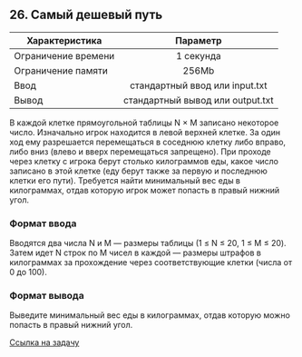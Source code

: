 ## 26. Самый дешевый путь

| Характеристика      |             	Параметр             |
|---------------------|:---------------------------------:|
| Ограничение времени |            	1 секунда             |
| Ограничение памяти	 |               256Mb            |
| Ввод                |  стандартный ввод или input.txt   |
| Вывод               | 	стандартный вывод или output.txt | 

В каждой клетке прямоугольной таблицы N × M записано некоторое число. Изначально игрок находится в левой верхней клетке. За один ход ему разрешается перемещаться в соседнюю клетку либо вправо, либо вниз (влево и вверх перемещаться запрещено). При проходе через клетку с игрока берут столько килограммов еды, какое число записано в этой клетке (еду берут также за первую и последнюю клетки его пути).
Требуется найти минимальный вес еды в килограммах, отдав которую игрок может попасть в правый нижний угол.

### Формат ввода

Вводятся два числа N и M — размеры таблицы (1 ≤ N ≤ 20, 1 ≤ M ≤ 20). Затем идет N строк по M чисел в каждой — размеры штрафов в килограммах за прохождение через соответствующие клетки (числа от 0 до 100).

### Формат вывода

Выведите минимальный вес еды в килограммах, отдав которую можно попасть в правый нижний угол.

[Ссылка на задачу](https://contest.yandex.ru/contest/45468/problems/26/) 

